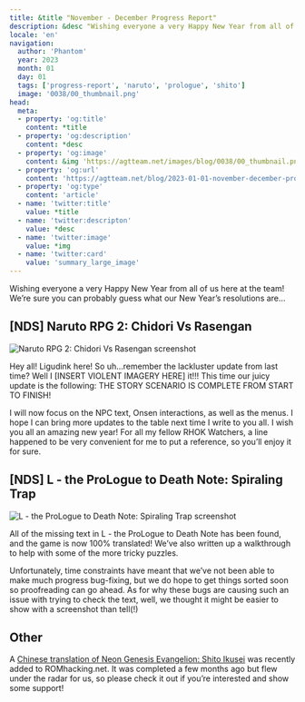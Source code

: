```yaml
---
title: &title "November - December Progress Report"
description: &desc "Wishing everyone a very Happy New Year from all of us here at the team! We’re sure you can probably guess what our New Year’s resolutions are…!"
locale: 'en'
navigation:
  author: 'Phantom'
  year: 2023
  month: 01
  day: 01
  tags: ['progress-report', 'naruto', 'prologue', 'shito']
  image: '0038/00_thumbnail.png'
head:
  meta:
  - property: 'og:title'
    content: *title
  - property: 'og:description'
    content: *desc
  - property: 'og:image'
    content: &img 'https://agtteam.net/images/blog/0038/00_thumbnail.png'
  - property: 'og:url'
    content: 'https://agtteam.net/blog/2023-01-01-november-december-progress-report'
  - property: 'og:type'
    content: 'article'
  - name: 'twitter:title'
    value: *title
  - name: 'twitter:descripton'
    value: *desc
  - name: 'twitter:image'
    value: *img
  - name: 'twitter:card'
    value: 'summary_large_image'
---
```


Wishing everyone a very Happy New Year from all of us here at the team! We’re sure you can probably guess what our New Year’s resolutions are…

## \[NDS\] Naruto RPG 2: Chidori Vs Rasengan

![Naruto RPG 2: Chidori Vs Rasengan screenshot](/images/blog/0038/705268001267761152_0.png)

Hey all! Ligudink here! So uh…remember the lackluster update from last time? Well I \[INSERT VIOLENT IMAGERY HERE\] it!!! This time our juicy update is the following: THE STORY SCENARIO IS COMPLETE FROM START TO FINISH!   

I will now focus on the NPC text, Onsen interactions, as well as the menus. I hope I can bring more updates to the table next time I write to you all. I wish you all an amazing new year! For all my fellow RHOK Watchers, a line happened to be very convenient for me to put a reference, so you’ll enjoy it for sure.


## \[NDS\] L - the ProLogue to Death Note: Spiraling Trap

![L - the ProLogue to Death Note: Spiraling Trap screenshot](/images/blog/0038/705268001267761152_1.png)

All of the missing text in L - the ProLogue to Death Note has been found, and the game is now 100% translated! We’ve also written up a walkthrough to help with some of the more tricky puzzles.

Unfortunately, time constraints have meant that we’ve not been able to make much progress bug-fixing, but we do hope to get things sorted soon so proofreading can go ahead. As for why these bugs are causing such an issue with trying to check the text, well, we thought it might be easier to show with a screenshot than tell(!)


## Other

A [Chinese translation of Neon Genesis Evangelion: Shito Ikusei](https://www.romhacking.net/translations/6744/) was recently added to ROMhacking.net. It was completed a few months ago but flew under the radar for us, so please check it out if you’re interested and show some support!
